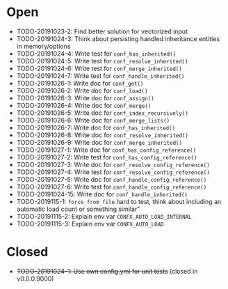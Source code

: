 # Open

- TODO-20191023-2: Find better solution for vectorized input
- TODO-20191024-3: Think about persisting handled inheritance entities in
memory/options
- TODO-20191024-4: Write test for `conf_has_inherited()`
- TODO-20191024-5: Write test for `conf_resolve_inherited()`
- TODO-20191024-6: Write test for `conf_merge_inherited()`
- TODO-20191024-7: Write test for `conf_handle_inherited()`
- TODO-20191026-1: Write doc for `conf_get()`
- TODO-20191026-2: Write doc for `conf_load()`
- TODO-20191026-3: Write doc for `conf_assign()`
- TODO-20191026-4: Write doc for `conf_merge()`
- TODO-20191026-5: Write doc for `conf_index_recursively()`
- TODO-20191026-6: Write doc for `conf_merge_lists()`
- TODO-20191026-7: Write doc for `conf_has_inherited()`
- TODO-20191026-8: Write doc for `conf_resolve_inherited()`
- TODO-20191026-9: Write doc for `conf_merge_inherited()`
- TODO-20191027-1: Write doc for `conf_has_config_reference()`
- TODO-20191027-2: Write test for `conf_has_config_reference()`
- TODO-20191027-3: Write doc for `conf_resolve_config_reference()`
- TODO-20191027-4: Write test for `conf_resolve_config_reference()`
- TODO-20191027-5: Write doc for `conf_handle_config_reference()`
- TODO-20191027-6: Write test for `conf_handle_config_reference()`
- TODO-20191024-15: Write doc for `conf_handle_inherited()`
- TODO-2019115-1: `force_from_file` hard to test, think about including an
automatic load count or something similar"
- TODO-20191115-2: Explain env var `CONFX_AUTO_LOAD_INTERNAL`
- TODO-20191115-3: Explain env var `CONFX_AUTO_LOAD`

# Closed

- ~~TODO-20191024-1: Use own config.yml for unit tests~~ (closed in v0.0.0.9000)
